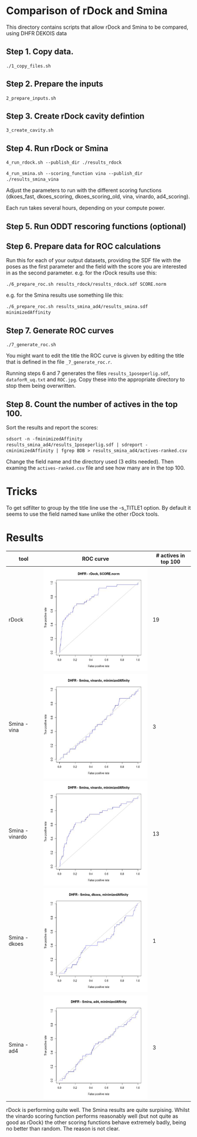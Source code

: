 # Comparison of rDock and Smina

This directory contains scripts that allow rDock and Smina to be compared,
using DHFR DEKOIS data 

## Step 1. Copy data.
```
./1_copy_files.sh
```

## Step 2. Prepare the inputs
```
2_prepare_inputs.sh
```

## Step 3. Create rDock cavity defintion
```
3_create_cavity.sh
```

## Step 4. Run rDock or Smina
```
4_run_rdock.sh --publish_dir ./results_rdock
```

```
4_run_smina.sh --scoring_function vina --publish_dir ./results_smina_vina
```
Adjust the parameters to run with the different scoring functions (dkoes_fast, dkoes_scoring, dkoes_scoring_old,
vina, vinardo, ad4_scoring).

Each run takes several hours, depending on your compute power. 

## Step 5. Run ODDT rescoring functions (optional)


## Step 6. Prepare data for ROC calculations
Run this for each of your output datasets, providing the SDF file with the poses as the first parameter
and the field with the score you are interested in as the second parameter.
e.g. for the rDock results use this:
```
./6_prepare_roc.sh results_rdock/results_rdock.sdf SCORE.norm
```
e.g. for the Smina results use something lile this:
```
./6_prepare_roc.sh results_smina_ad4/results_smina.sdf minimizedAffinity
```

## Step 7. Generate ROC curves
```
./7_generate_roc.sh
```
You might want to edit the title the ROC curve is givven by editing the title that is defined
in the file `_7_generate_roc.r`.

Running steps 6 and 7 generates the files `results_1poseperlig.sdf`, `dataforR_uq.txt` and `ROC.jpg`.
Copy these into the appropriate directory to stop them being overwritten.

## Step 8. Count the number of actives in the top 100. 
Sort the results and report the scores:
```
sdsort -n -fminimizedAffinity results_smina_ad4/results_1poseperlig.sdf | sdreport -cminimizedAffinity | fgrep BDB > results_smina_ad4/actives-ranked.csv
```
Change the field name and the directory used (3 edits needed).
Then examing the `actives-ranked.csv` file and see how many are in the top 100.


# Tricks

To get sdfilter to group by the title line use the -s_TITLE1 option. By default it seems to use the
field named `Name` unlike the other rDock tools.


# Results

| tool            | ROC curve                               | # actives in top 100 |
|-----------------|-----------------------------------------|----------------------|
| rDock           | ![rDock](results_rdock/ROC.jpg)         | 19 |
| Smina - vina    | ![rDock](results_smina_vina/ROC.jpg)    | 3  |
| Smina - vinardo | ![rDock](results_smina_vinardo/ROC.jpg) | 13 |
| Smina - dkoes   | ![rDock](results_smina_dkoes/ROC.jpg)   | 1  |
| Smina - ad4     | ![rDock](results_smina_ad4/ROC.jpg)     | 3  |

rDock is performing quite well.
The Smina results are quite surpising. Whilst the vinardo scoring function performs reasonably well
(but not quite as good as rDock) the other scoring functions behave extremely badly, being no better
than random. The reason is not clear.

